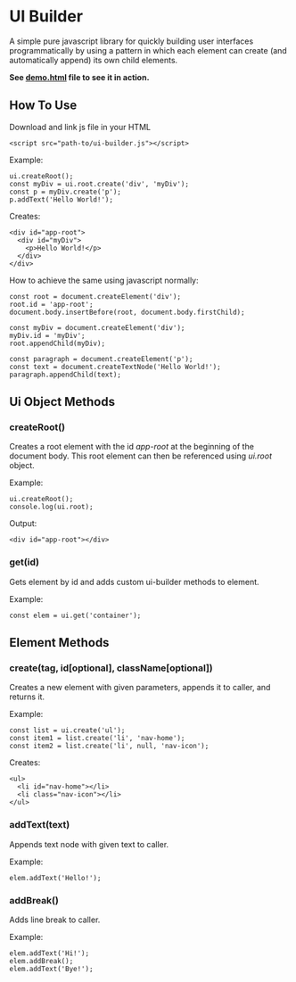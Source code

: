 # UI Builder

A simple pure javascript library for quickly building user interfaces programmatically by using a pattern in which
each element can create (and automatically append) its own child elements.

**See [demo.html](http://projects.martymagaan.com/ui-builder/demo/demo.html) file to see it in action.**

## How To Use

Download and link js file in your HTML

    <script src="path-to/ui-builder.js"></script>

Example:

    ui.createRoot();
    const myDiv = ui.root.create('div', 'myDiv');
    const p = myDiv.create('p');
    p.addText('Hello World!');

Creates:

    <div id="app-root">
      <div id="myDiv">
        <p>Hello World!</p>
      </div>
    </div>

How to achieve the same using javascript normally:

    const root = document.createElement('div');
    root.id = 'app-root';
    document.body.insertBefore(root, document.body.firstChild);

    const myDiv = document.createElement('div');
    myDiv.id = 'myDiv';
    root.appendChild(myDiv);

    const paragraph = document.createElement('p');
    const text = document.createTextNode('Hello World!');
    paragraph.appendChild(text);
    

## Ui Object Methods

### createRoot() ###

Creates a root element with the id *app-root* at the beginning of the document body.
This root element can then be referenced using *ui.root* object.

Example:

    ui.createRoot();
    console.log(ui.root);

Output:

    <div id="app-root"></div>


### get(id) ###

Gets element by id and adds custom ui-builder methods to element.

Example:

    const elem = ui.get('container');


## Element Methods ##

### create(tag, id[optional], className[optional]) ###

Creates a new element with given parameters, appends it to caller, and returns it.

Example:

    const list = ui.create('ul');
    const item1 = list.create('li', 'nav-home');
    const item2 = list.create('li', null, 'nav-icon');

Creates:

    <ul>
      <li id="nav-home"></li>
      <li class="nav-icon"></li>
    </ul>


### addText(text) ###

Appends text node with given text to caller.

Example:

    elem.addText('Hello!');


### addBreak() ###

Adds line break to caller.

Example:

    elem.addText('Hi!');
    elem.addBreak();
    elem.addText('Bye!');
